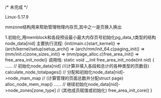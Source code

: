 /* 未完成 */

Linux-5.17.9

mmzone结构用来帮助管理物理内存页,其中之一是页换入换出

1.初始化,用memblock和各段预设最小最大内存页号初始化pg_data_t类型的结构node_data[nid]
  主要执行流程:
    (init/main.c)start_kernel() => (arch/kernel/setup)setup_arch() => (arch/mm/init_64.c)paging_init() => (mm/init.c)zone_sizes_init() => (mm/page_alloc.c)free_area_init() => free_area_init_node()
  调用栈:
    static void __init free_area_init_node(int nid)
    {
            ......
      // 初始化node_data[nid]
      //(计算并填入各段和总计的各种类型的页数目)
      calculate_node_totalpages()
      // 分配和初始化node_data[nid]->node_mam_map
      // (计算管理的页面总数并分配struct page)
      alloc_node_mem_map()
            ......
      // 继续初始化node_data[nid]->node_zones[zone_type]
      // (其他成员赋值或初始化)
      free_area_init_core()
    }